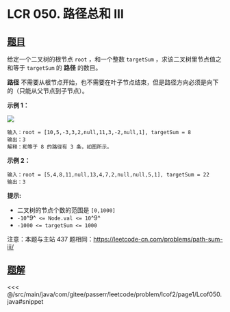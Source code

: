# LCR 050. 路径总和 III

## [题目](https://leetcode.cn/problems/6eUYwP/)
给定一个二叉树的根节点 `root` ，和一个整数 `targetSum` ，求该二叉树里节点值之和等于 `targetSum` 的 **路径** 的数目。

**路径** 不需要从根节点开始，也不需要在叶子节点结束，但是路径方向必须是向下的（只能从父节点到子节点）。

**示例 1：**

![](https://assets.leetcode.com/uploads/2021/04/09/pathsum3-1-tree.jpg)

```
输入：root = [10,5,-3,3,2,null,11,3,-2,null,1], targetSum = 8
输出：3
解释：和等于 8 的路径有 3 条，如图所示。
```

**示例 2：**

```
输入：root = [5,4,8,11,null,13,4,7,2,null,null,5,1], targetSum = 22
输出：3
```

**提示:**

* 二叉树的节点个数的范围是 `[0,1000]`
* `-10`^9^` <= Node.val <= 10`^9^
* `-1000 <= targetSum <= 1000`

注意：本题与主站 437 题相同：<https://leetcode-cn.com/problems/path-sum-iii/>


## [题解](https://github.com/PasseRR/JavaLeetCode/blob/master/src/main/java/com/gitee/passerr/leetcode/problem/lcof2/page1/Lcof050.java)

<<< @/src/main/java/com/gitee/passerr/leetcode/problem/lcof2/page1/Lcof050.java#snippet
